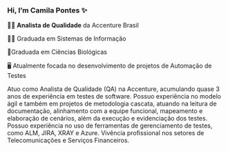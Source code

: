 ### Hi, I’m Camila Pontes ✨


👩‍💻 **Analista de Qualidade** da Accenture Brasil

👩‍🎓 Graduada em Sistemas de Informação

🌱Graduada em Ciências Biológicas

🖥️ Atualmente focada no desenvolvimento de projetos de Automação de Testes

Atuo como Analista de Qualidade (QA) na Accenture, acumulando quase 3 anos de experiência em testes de software. Possuo experiência no modelo ágil e também em projetos de metodologia cascata, atuando na leitura de documentação, alinhamento com a equipe funcional, mapeamento e elaboração de cenários, além da execução e evidenciação dos testes. Possuo experiência no uso de ferramentas de gerenciamento de testes, como ALM, JIRA, XRAY e Azure. Vivência profissional nos setores de Telecomunicações e Serviços Financeiros.


                   
 

<!--
**milapontes/milapontes** is a ✨ _special_ ✨ repository because its `README.md` (this file) appears on your GitHub profile.

Here are some ideas to get you started:

- 🔭 I’m currently working on ...
- 🌱 I’m currently learning ...
- 👯 I’m looking to collaborate on ...
- 🤔 I’m looking for help with ...
- 💬 Ask me about ...
- 📫 How to reach me: ...
- 😄 Pronouns: ...
- ⚡ Fun fact: ...
-->

